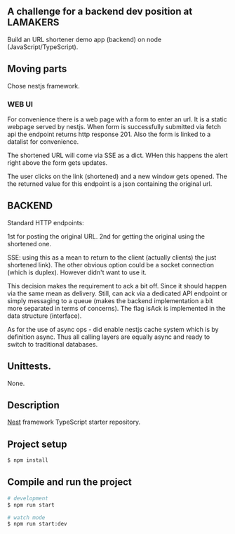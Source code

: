 ## A challenge for a backend dev position at LAMAKERS

Build an URL shortener demo app (backend) on node (JavaScript/TypeScript).

## Moving parts

Chose nestjs framework.

### WEB UI

For convenience there is a web page with a form to enter an url. It is a static webpage served by nestjs.
When form is successfully submitted via fetch api the endpoint returns http response 201. Also the form is linked to a datalist for convenience.

The shortened URL will come via SSE as a dict. WHen this happens the alert right above the form gets updates.

The user clicks on the link (shortened) and a new window gets opened. The the returned value for this endpoint is a json containing the original url.

## BACKEND

Standard HTTP endpoints:

1st for posting the original URL.
2nd for getting the original using the shortened one.

SSE: using this as a mean to return to the client (actually clients) the just shortened link).
The other obvious option could be a socket connection (which is duplex). However didn't want to use it.

This decision makes the requirement to ack a bit off. Since it should happen via the same mean as delivery.
Still, can ack via a dedicated API endpoint or simply messaging to a queue (makes the backend implementation a bit more separated in terms of concerns). The flag isAck is implemented in the data structure (interface).

As for the use of async ops - did enable nestjs cache system which is by definition async. Thus all calling layers are equally async and ready to switch to traditional databases.

## Unittests.

None.

## Description

[Nest](https://github.com/nestjs/nest) framework TypeScript starter repository.

## Project setup

```bash
$ npm install
```

## Compile and run the project

```bash
# development
$ npm run start

# watch mode
$ npm run start:dev
```
